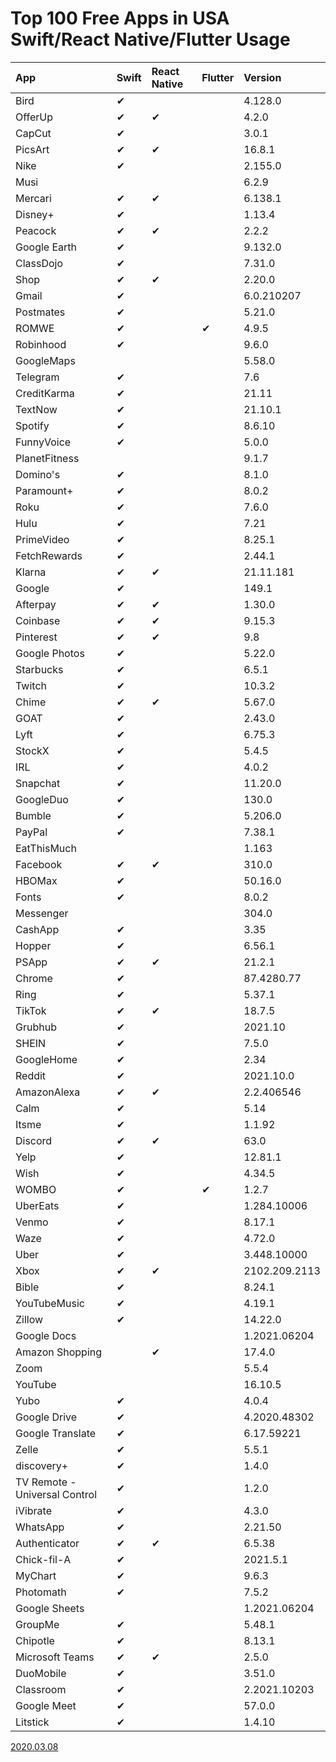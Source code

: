 # Top 100 Free Apps in USA Swift/React Native/Flutter Usage

| **App**                       | **Swift** | **React Native** | **Flutter** | **Version**   |
| :---------------------------- | :-------- | :--------------- | :---------- | :------------ |
| Bird                          | ✔         |                  |             | 4.128.0       |
| OfferUp                       | ✔         | ✔                |             | 4.2.0         |
| CapCut                        | ✔         |                  |             | 3.0.1         |
| PicsArt                       | ✔         | ✔                |             | 16.8.1        |
| Nike                          | ✔         |                  |             | 2.155.0       |
| Musi                          |           |                  |             | 6.2.9         |
| Mercari                       | ✔         | ✔                |             | 6.138.1       |
| Disney+                       | ✔         |                  |             | 1.13.4        |
| Peacock                       | ✔         | ✔                |             | 2.2.2         |
| Google Earth                  | ✔         |                  |             | 9.132.0       |
| ClassDojo                     | ✔         |                  |             | 7.31.0        |
| Shop                          | ✔         | ✔                |             | 2.20.0        |
| Gmail                         | ✔         |                  |             | 6.0.210207    |
| Postmates                     | ✔         |                  |             | 5.21.0        |
| ROMWE                         | ✔         |                  | ✔           | 4.9.5         |
| Robinhood                     | ✔         |                  |             | 9.6.0         |
| GoogleMaps                    |           |                  |             | 5.58.0        |
| Telegram                      | ✔         |                  |             | 7.6           |
| CreditKarma                   | ✔         |                  |             | 21.11         |
| TextNow                       | ✔         |                  |             | 21.10.1       |
| Spotify                       | ✔         |                  |             | 8.6.10        |
| FunnyVoice                    | ✔         |                  |             | 5.0.0         |
| PlanetFitness                 |           |                  |             | 9.1.7         |
| Domino's                      | ✔         |                  |             | 8.1.0         |
| Paramount+                    | ✔         |                  |             | 8.0.2         |
| Roku                          | ✔         |                  |             | 7.6.0         |
| Hulu                          | ✔         |                  |             | 7.21          |
| PrimeVideo                    | ✔         |                  |             | 8.25.1        |
| FetchRewards                  | ✔         |                  |             | 2.44.1        |
| Klarna                        | ✔         | ✔                |             | 21.11.181     |
| Google                        | ✔         |                  |             | 149.1         |
| Afterpay                      | ✔         | ✔                |             | 1.30.0        |
| Coinbase                      | ✔         | ✔                |             | 9.15.3        |
| Pinterest                     | ✔         | ✔                |             | 9.8           |
| Google Photos                 | ✔         |                  |             | 5.22.0        |
| Starbucks                     | ✔         |                  |             | 6.5.1         |
| Twitch                        | ✔         |                  |             | 10.3.2        |
| Chime                         | ✔         | ✔                |             | 5.67.0        |
| GOAT                          | ✔         |                  |             | 2.43.0        |
| Lyft                          | ✔         |                  |             | 6.75.3        |
| StockX                        | ✔         |                  |             | 5.4.5         |
| IRL                           | ✔         |                  |             | 4.0.2         |
| Snapchat                      | ✔         |                  |             | 11.20.0       |
| GoogleDuo                     | ✔         |                  |             | 130.0         |
| Bumble                        | ✔         |                  |             | 5.206.0       |
| PayPal                        | ✔         |                  |             | 7.38.1        |
| EatThisMuch                   |           |                  |             | 1.163         |
| Facebook                      | ✔         | ✔                |             | 310.0         |
| HBOMax                        | ✔         |                  |             | 50.16.0       |
| Fonts                         | ✔         |                  |             | 8.0.2         |
| Messenger                     |           |                  |             | 304.0         |
| CashApp                       | ✔         |                  |             | 3.35          |
| Hopper                        | ✔         |                  |             | 6.56.1        |
| PSApp                         | ✔         | ✔                |             | 21.2.1        |
| Chrome                        | ✔         |                  |             | 87.4280.77    |
| Ring                          | ✔         |                  |             | 5.37.1        |
| TikTok                        | ✔         | ✔                |             | 18.7.5        |
| Grubhub                       | ✔         |                  |             | 2021.10       |
| SHEIN                         | ✔         |                  |             | 7.5.0         |
| GoogleHome                    | ✔         |                  |             | 2.34          |
| Reddit                        | ✔         |                  |             | 2021.10.0     |
| AmazonAlexa                   | ✔         | ✔                |             | 2.2.406546    |
| Calm                          | ✔         |                  |             | 5.14          |
| Itsme                         | ✔         |                  |             | 1.1.92        |
| Discord                       | ✔         | ✔                |             | 63.0          |
| Yelp                          | ✔         |                  |             | 12.81.1       |
| Wish                          | ✔         |                  |             | 4.34.5        |
| WOMBO                         | ✔         |                  | ✔           | 1.2.7         |
| UberEats                      | ✔         |                  |             | 1.284.10006   |
| Venmo                         | ✔         |                  |             | 8.17.1        |
| Waze                          | ✔         |                  |             | 4.72.0        |
| Uber                          | ✔         |                  |             | 3.448.10000   |
| Xbox                          | ✔         | ✔                |             | 2102.209.2113 |
| Bible                         | ✔         |                  |             | 8.24.1        |
| YouTubeMusic                  | ✔         |                  |             | 4.19.1        |
| Zillow                        | ✔         |                  |             | 14.22.0       |
| Google Docs                   |           |                  |             | 1.2021.06204  |
| Amazon Shopping               |           | ✔                |             | 17.4.0        |
| Zoom                          |           |                  |             | 5.5.4         |
| YouTube                       |           |                  |             | 16.10.5       |
| Yubo                          | ✔         |                  |             | 4.0.4         |
| Google Drive                  | ✔         |                  |             | 4.2020.48302  |
| Google Translate              | ✔         |                  |             | 6.17.59221    |
| Zelle                         | ✔         |                  |             | 5.5.1         |
| discovery+                    | ✔         |                  |             | 1.4.0         |
| TV Remote - Universal Control | ✔         |                  |             | 1.2.0         |
| iVibrate                      | ✔         |                  |             | 4.3.0         |
| WhatsApp                      | ✔         |                  |             | 2.21.50       |
| Authenticator                 | ✔         | ✔                |             | 6.5.38        |
| Chick-fil-A                   | ✔         |                  |             | 2021.5.1      |
| MyChart                       | ✔         |                  |             | 9.6.3         |
| Photomath                     | ✔         |                  |             | 7.5.2         |
| Google Sheets                 |           |                  |             | 1.2021.06204  |
| GroupMe                       | ✔         |                  |             | 5.48.1        |
| Chipotle                      | ✔         |                  |             | 8.13.1        |
| Microsoft Teams               | ✔         | ✔                |             | 2.5.0         |
| DuoMobile                     | ✔         |                  |             | 3.51.0        |
| Classroom                     | ✔         |                  |             | 2.2021.10203  |
| Google Meet                   | ✔         |                  |             | 57.0.0        |
| Litstick                      | ✔         |                  |             | 1.4.10        |

[2020.03.08](2020.03.08.md)
 

